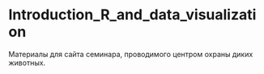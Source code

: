 # Introduction_R_and_data_visualization
Материалы для сайта семинара, проводимого центром охраны диких животных. 
